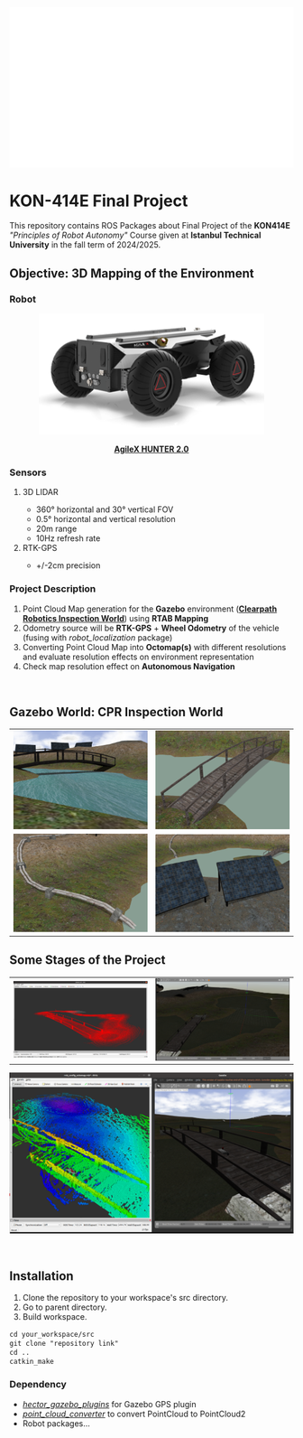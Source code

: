 <p align="center">
  <img src="images/itu-eef-white.png" width="600" title="İTÜ Kontrol ve Otomasyon Mühendisliği">
</p>

# KON-414E Final Project
This repository contains ROS Packages about Final Project of the **KON414E** *"Principles of Robot Autonomy"* Course 
given at **Istanbul Technical University** in the fall term of 2024/2025.
<br>

## Objective: 3D Mapping of the Environment
### Robot
<p align="center">
  <img src="images/hunter-2-0.png" width="400" title="AgileX HUNTER 2.0">
</p>
<p align="center">
  <a href="https://global.agilex.ai/products/hunter-2-0"><strong>AgileX HUNTER 2.0</strong></a>
</p>

### Sensors
<ol>
    <li>3D LIDAR</li>
        <ul>
            <li>360° horizontal and 30° vertical FOV</li>
            <li>0.5° horizontal and vertical resolution</li>
            <li>20m range</li>
            <li>10Hz refresh rate</li>
        </ul>
    <li>RTK-GPS</li>
        <ul>
            <li>+/-2cm precision</li>
        </ul>
</ol>

### Project Description
<ol>
  <li>Point Cloud Map generation for the <strong>Gazebo</strong> environment 
(<a href="https://github.com/clearpathrobotics/cpr_gazebo"><strong>Clearpath Robotics Inspection World</strong></a>)
 using <strong>RTAB Mapping</strong></li>
  <li> Odometry source will be <strong>RTK-GPS</strong> + <strong>Wheel Odometry</strong> of the vehicle 
(fusing with <em>robot_localization</em> package)</li>
  <li>Converting Point Cloud Map into <strong>Octomap(s)</strong> with different resolutions and evaluate resolution effects on 
environment representation</li>
  <li>Check map resolution effect on <strong>Autonomous Navigation</strong></li>
</ol>
<br/>

## Gazebo World: CPR Inspection World
|   |   |
|---|---|
![](images/inspection-world-1.png)  |  ![](images/inspection-world-2.png)
![](images/inspection-world-3.png)  |  ![](images/inspection-world-4.png)

## Some Stages of the Project
|   |   |
|---|---|
![](images/point-cloud-1a.png)  |  ![](images/point-cloud-1b.png)
<p align="center">
  <img src="images/octomap-1.png" width="600" title="OctoMap">
</p>

<br/>

## Installation
<ol>
    <li>Clone the repository to your workspace's src directory.</li>
    <li>Go to parent directory.</li>
    <li>Build workspace.</li>
</ol>

```
cd your_workspace/src
git clone "repository link"
cd ..
catkin_make
```

### Dependency
<ul>
    <li><a href="https://github.com/clearpathrobotics/cpr_gazebo">
<em>hector_gazebo_plugins</em></a> for Gazebo GPS plugin</li>
    <li><a href="https://github.com/pal-robotics-forks/point_cloud_converter">
<em>point_cloud_converter</em></a> to convert PointCloud to PointCloud2</li>
    <li>Robot packages...</li>
</ul>
